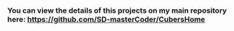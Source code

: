 ### You can view the details of this projects on my main repository here: https://github.com/SD-masterCoder/CubersHome
